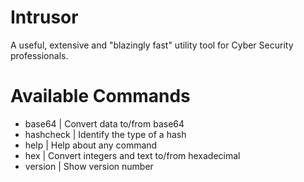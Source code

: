 # Intrusor
A useful, extensive and "blazingly fast" utility tool for Cyber Security professionals.

# Available Commands
  - base64      | Convert data to/from base64
  - hashcheck   | Identify the type of a hash
  - help        | Help about any command
  - hex         | Convert integers and text to/from hexadecimal
  - version     | Show version number